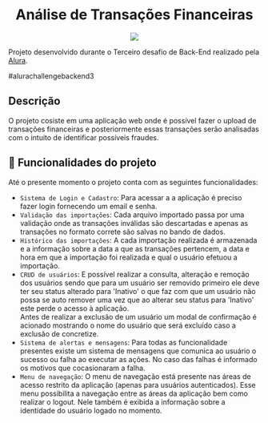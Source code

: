 <h1 align="center"> Análise de Transações Financeiras </h1>

<p align="center">
<img src="http://img.shields.io/static/v1?label=STATUS&message=EM%20DESENVOLVIMENTO&color=GREEN&style=for-the-badge"/>
</p>

Projeto desenvolvido durante o Terceiro desafio de Back-End realizado pela [Alura](https://www.alura.com.br/).

#alurachallengebackend3

## Descrição
O projeto cosiste em uma aplicação web onde é possível fazer o upload de transações financeiras e posteriormente essas transações serão analisadas com o intuito de identificar possíveis fraudes.

## :hammer: Funcionalidades do projeto

Até o presente momento o projeto conta com as seguintes funcionalidades:

- `Sistema de Login e Cadastro`: Para acessar a a aplicação é preciso fazer login fornecendo um email e senha.
- `Validação das importações`: Cada arquivo importado passa por uma validação onde as transações inválidas são descartadas e apenas as transações no formato correte são salvas no bando de dados.
- `Histórico das importações`: A cada importação realizada é armazenada e a informação sobre a data a que as transações pertencem, a data e hora em que a importação foi realizada e qual o usuário efetuou a importação.
- `CRUD de usuários`: E possível realizar a consulta, alteração e remoção dos usuários sendo que para um usuário ser removido primeiro ele deve ter seu status alterado para 'Inativo' o que faz com que um usuário não possa se auto remover uma vez que ao alterar seu status para 'Inativo' este perde o acesso à aplicação.<br>Antes de realizar a exclusão de um usuário um modal de confirmação é acionado mostrando o nome do usuário que será excluído caso a exclusão de concretize.
- `Sistema de alertas e mensagens`: Para todas as funcionalidade presentes existe um sistema de mensagens que comunica ao usuário o sucesso ou falha ao executar as ações. No caso das falhas é informado os motivos que cocasionaram a falha.
-  `Menu de navegação`: O menu de navegação está presente nas áreas de acesso restrito da aplicação (apenas para usuários autenticados). Esse menu possibilita a navegação entre as áreas da aplicação bem como realizar o logout. Nele também é exibida a informação sobre a identidade do usuário logado no momento.
